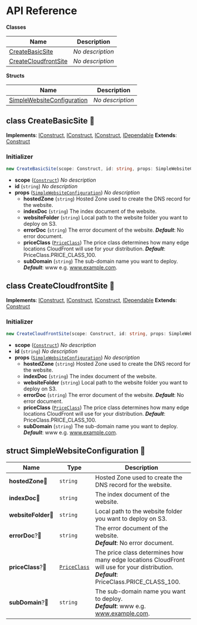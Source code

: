 # API Reference

**Classes**

Name|Description
----|-----------
[CreateBasicSite](#cdk-simplewebsite-deploy-createbasicsite)|*No description*
[CreateCloudfrontSite](#cdk-simplewebsite-deploy-createcloudfrontsite)|*No description*


**Structs**

Name|Description
----|-----------
[SimpleWebsiteConfiguration](#cdk-simplewebsite-deploy-simplewebsiteconfiguration)|*No description*



## class CreateBasicSite 🔹 <a id="cdk-simplewebsite-deploy-createbasicsite"></a>



__Implements__: [IConstruct](#constructs-iconstruct), [IConstruct](#aws-cdk-core-iconstruct), [IConstruct](#constructs-iconstruct), [IDependable](#aws-cdk-core-idependable)
__Extends__: [Construct](#aws-cdk-core-construct)

### Initializer




```ts
new CreateBasicSite(scope: Construct, id: string, props: SimpleWebsiteConfiguration)
```

* **scope** (<code>[Construct](#aws-cdk-core-construct)</code>)  *No description*
* **id** (<code>string</code>)  *No description*
* **props** (<code>[SimpleWebsiteConfiguration](#cdk-simplewebsite-deploy-simplewebsiteconfiguration)</code>)  *No description*
  * **hostedZone** (<code>string</code>)  Hosted Zone used to create the DNS record for the website. 
  * **indexDoc** (<code>string</code>)  The index document of the website. 
  * **websiteFolder** (<code>string</code>)  Local path to the website folder you want to deploy on S3. 
  * **errorDoc** (<code>string</code>)  The error document of the website. __*Default*__: No error document.
  * **priceClass** (<code>[PriceClass](#aws-cdk-aws-cloudfront-priceclass)</code>)  The price class determines how many edge locations CloudFront will use for your distribution. __*Default*__: PriceClass.PRICE_CLASS_100.
  * **subDomain** (<code>string</code>)  The sub-domain name you want to deploy. __*Default*__: www  e.g. www.example.com.




## class CreateCloudfrontSite 🔹 <a id="cdk-simplewebsite-deploy-createcloudfrontsite"></a>



__Implements__: [IConstruct](#constructs-iconstruct), [IConstruct](#aws-cdk-core-iconstruct), [IConstruct](#constructs-iconstruct), [IDependable](#aws-cdk-core-idependable)
__Extends__: [Construct](#aws-cdk-core-construct)

### Initializer




```ts
new CreateCloudfrontSite(scope: Construct, id: string, props: SimpleWebsiteConfiguration)
```

* **scope** (<code>[Construct](#aws-cdk-core-construct)</code>)  *No description*
* **id** (<code>string</code>)  *No description*
* **props** (<code>[SimpleWebsiteConfiguration](#cdk-simplewebsite-deploy-simplewebsiteconfiguration)</code>)  *No description*
  * **hostedZone** (<code>string</code>)  Hosted Zone used to create the DNS record for the website. 
  * **indexDoc** (<code>string</code>)  The index document of the website. 
  * **websiteFolder** (<code>string</code>)  Local path to the website folder you want to deploy on S3. 
  * **errorDoc** (<code>string</code>)  The error document of the website. __*Default*__: No error document.
  * **priceClass** (<code>[PriceClass](#aws-cdk-aws-cloudfront-priceclass)</code>)  The price class determines how many edge locations CloudFront will use for your distribution. __*Default*__: PriceClass.PRICE_CLASS_100.
  * **subDomain** (<code>string</code>)  The sub-domain name you want to deploy. __*Default*__: www  e.g. www.example.com.




## struct SimpleWebsiteConfiguration 🔹 <a id="cdk-simplewebsite-deploy-simplewebsiteconfiguration"></a>






Name | Type | Description 
-----|------|-------------
**hostedZone**🔹 | <code>string</code> | Hosted Zone used to create the DNS record for the website.
**indexDoc**🔹 | <code>string</code> | The index document of the website.
**websiteFolder**🔹 | <code>string</code> | Local path to the website folder you want to deploy on S3.
**errorDoc**?🔹 | <code>string</code> | The error document of the website.<br/>__*Default*__: No error document.
**priceClass**?🔹 | <code>[PriceClass](#aws-cdk-aws-cloudfront-priceclass)</code> | The price class determines how many edge locations CloudFront will use for your distribution.<br/>__*Default*__: PriceClass.PRICE_CLASS_100.
**subDomain**?🔹 | <code>string</code> | The sub-domain name you want to deploy.<br/>__*Default*__: www  e.g. www.example.com.



